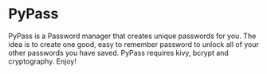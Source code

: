 # PyPass
PyPass is a Password manager that creates unique passwords for you. 
The idea is to create one good, easy to remember password to unlock all of your other passwords you have saved. 
PyPass requires kivy, bcrypt and cryptography. 
Enjoy!

